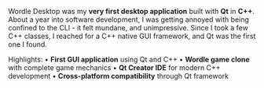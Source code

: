 Wordle Desktop was my **very first desktop application** built with **Qt** in **C++**. About a year into software development, I was getting annoyed with being confined to the CLI - it felt mundane, and unimpressive. Since I took a few C++ classes, I reached for a C++ native GUI framework, and Qt was the first one I found.

Highlights:
• **First GUI application** using Qt and C++
• **Wordle game clone** with complete game mechanics
• **Qt Creator IDE** for modern C++ development
• **Cross-platform compatibility** through Qt framework
